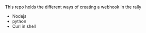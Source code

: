 This repo holds the different ways of creating a webhook in the rally

- Nodejs
- python
- Curl in shell
